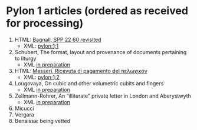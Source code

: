 # Pylon 1 articles (ordered as received for processing)

1. HTML: [Bagnall, SPP 22 60 revisited](https://digi.ub.uni-heidelberg.de/editionService/viewer/text/p3test/SPP_22-60_revisited_ra_work_prep#ref)
    - XML: [pylon;1;1](https://github.com/jcowey/P3/blob/master/pylon/pylon1bagnall/bagnall_spp22_60.xml)
2. Schubert, The format, layout and provenance of documents pertaining to liturgy
    - XML [in preparation](https://github.com/jcowey/P3/blob/master/pylon/pylon1schubert/schubert_liturgy_geography.xml)
3. HTML: [Messeri, Ricevuta di pagamento del πελωχικόν](https://digi.ub.uni-heidelberg.de/editionService/viewer/text/p3test/messeri_plond2_182a) 
    - XML: [pylon;1;2](https://github.com/jcowey/P3/blob/master/pylon/pylon1messeri/messeri_plond2_182a.xml)
4. Lougovaya, On cubic and other volumetric cubits and fingers
    - XML [in preparation](https://github.com/jcowey/P3/blob/master/pylon/pylon1lougovaya/lougovaya_pharris1_50.xml)
5. Zellmann-Rohrer, An “illiterate” private letter in London and Aberystwyth
    - XML [in preparation](https://github.com/jcowey/P3/blob/master/pylon/pylon1zellmann-rohrer/zellmann_plond3_868.xml)
6. Micucci
7. Vergara
8. Benaissa: being vetted
